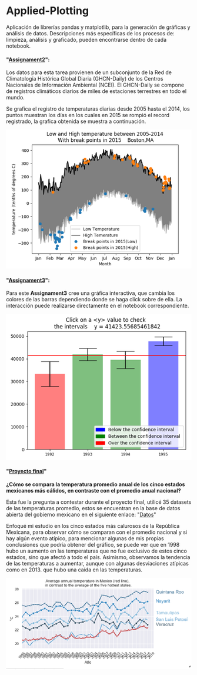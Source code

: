 # Applied-Plotting


Aplicación de librerías pandas y matplotlib, para la generación de gráficas y análisis de datos. Descripciones más específicas de los procesos de: limpieza, análisis y graficado, pueden encontrarse dentro de cada notebook.

#### "[Assignament2](https://github.com/Mahonry/Applied-Plotting/blob/master/Assignment2.ipynb)":

Los datos para esta tarea provienen de un subconjunto de la Red de Climatología Histórica Global Diaria (GHCN-Daily) de los Centros Nacionales de Información Ambiental (NCEI). El GHCN-Daily se compone de registros climáticos diarios de miles de estaciones terrestres en todo el mundo. 

Se grafica el registro de temperaturas diarias desde 2005  hasta el 2014, los puntos muestran los días en los cuales en 2015 se rompió el record registrado, la grafica obtenida se muestra a continuación.

<p align="center">
  <img src="./Assigment 2.png">
</p>


#### "[Assignament3](https://github.com/Mahonry/Applied-Plotting/blob/master/Assignment3.ipynb)":

Para este **Assignament3** cree una gráfica interactiva, que cambia los colores de las barras dependiendo donde se haga click sobre de ella. La interacción puede realizarse directamente en el notebook correspondiente.


<p align="center">
  <img src="./Assigment 3.png">
</p>


#### "[Proyecto final](https://github.com/Mahonry/Applied-Plotting/blob/master/Proyecto%20final/Proyecto%20Final.ipynb)"

**¿Cómo se compara la temperatura promedio anual de los cinco estados mexicanos más cálidos, en contraste con el promedio anual nacional?**

Esta fue la pregunta a contestar durante el proyecto final, utilicé 35 datasets de las temperaturas promedio, estos se encuentran en la base de datos abierta del gobierno mexicano en el siguiente enlace: "[Datos](https://datos.gob.mx/busca/dataset/temperatura-promedio-excel/resource/0d3bdf9f-b9e0-4357-9fac-c9d2836d34f2)"

Enfoqué mi estudio en los cinco estados más calurosos de la República Mexicana, para observar cómo se comparan con el promedio nacional y si hay algún evento atípico, para mencionar algunas de mis propias conclusiones que podría obtener del gráfico, se puede ver que en 1998 hubo un aumento en las temperaturas que no fue exclusivo de estos cinco estados, sino que afectó a todo el país. Asimismo, observamos la tendencia de las temperaturas a aumentar, aunque con algunas desviaciones atípicas como en 2013. que hubo una caída en las temperaturas.



<p align="center">
  <img src="./Proyecto final.png">
</p>



